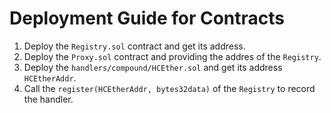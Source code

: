 # Deployment Guide for Contracts

1. Deploy the `Registry.sol` contract and get its address.
2. Deploy the `Proxy.sol` contract and providing the addres of the `Registry`.
3. Deploy the `handlers/compound/HCEther.sol` and get its address `HCEtherAddr`.
4. Call the `register(HCEtherAddr, bytes32data)` of the `Registry` to record the handler.
